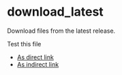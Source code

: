 # download_latest
Download files from the latest release.

Test this file

- [As direct link](https://niccokunzmann.github.io/download_latest/test.txt)
- [As indirect link](https://niccokunzmann.github.io/download_latest/)
